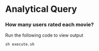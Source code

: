 # Analytical Query 

### How many users rated each movie?

Run the following code to view output

```
sh execute.sh
```
